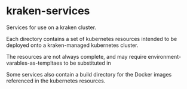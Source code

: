 # kraken-services

Services for use on a kraken cluster.

Each directory contains a set of kubernetes resources intended to be deployed onto a kraken-managed kubernetes cluster.

The resources are not always complete, and may require environment-varables-as-templtaes to be substituted in

Some services also contain a build directory for the Docker images referenced in the kubernetes resources.

